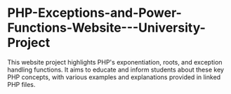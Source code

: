 # PHP-Exceptions-and-Power-Functions-Website---University-Project
This website project highlights PHP's exponentiation, roots, and exception handling functions. It aims to educate and inform students about these key PHP concepts, with various examples and explanations provided in linked PHP files. 
